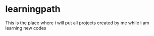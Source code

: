 # learningpath
This is the place where i will put all projects created by me while i am learning new codes
